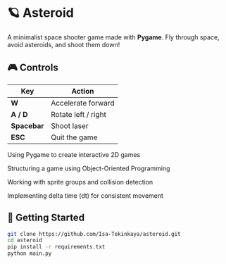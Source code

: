 # 🪐 Asteroid

A minimalist space shooter game made with **Pygame**. Fly through space, avoid asteroids, and shoot them down!

## 🎮 Controls

| Key         | Action                 |
|-------------|------------------------|
| **W**         | Accelerate forward      |
| **A / D**     | Rotate left / right     |
| **Spacebar**  | Shoot laser             |
| **ESC**       | Quit the game           |



Using Pygame to create interactive 2D games

Structuring a game using Object-Oriented Programming

Working with sprite groups and collision detection

Implementing delta time (dt) for consistent movement


## 🚀 Getting Started

```bash
git clone https://github.com/Isa-Tekinkaya/asteroid.git
cd asteroid
pip install -r requirements.txt
python main.py



